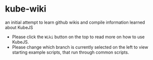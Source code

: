 # kube-wiki
an initial attempt to learn github wikis and compile information learned about KubeJS

- Please click the `Wiki` button on the top to read more on how to use KubeJS.
- Please change which branch is currently selected on the left to view starting example scripts, that run through common scripts.
